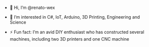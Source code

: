 - 👋 Hi, I’m @renato-wex
- 👀 I’m interested in C#, IoT, Arduino, 3D Printing, Engineering and Science

- ⚡ Fun fact: I’m an avid DIY enthusiast who has constructed several machines, including two 3D printers and one CNC machine

<!---
renato-wex/renato-wex is a ✨ special ✨ repository because its `README.md` (this file) appears on your GitHub profile.
You can click the Preview link to take a look at your changes.
--->
